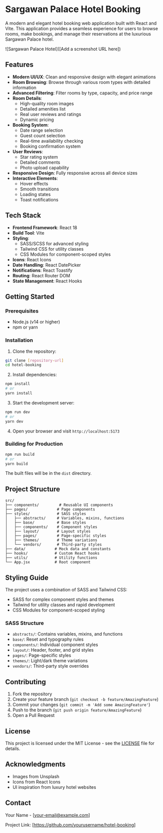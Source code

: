 # Sargawan Palace Hotel Booking

A modern and elegant hotel booking web application built with React and Vite. This application provides a seamless experience for users to browse rooms, make bookings, and manage their reservations at the luxurious Sargawan Palace hotel.

![Sargawan Palace Hotel]([Add a screenshot URL here])

## Features

- **Modern UI/UX**: Clean and responsive design with elegant animations
- **Room Browsing**: Browse through various room types with detailed information
- **Advanced Filtering**: Filter rooms by type, capacity, and price range
- **Room Details**: 
  - High-quality room images
  - Detailed amenities list
  - Real user reviews and ratings
  - Dynamic pricing
- **Booking System**:
  - Date range selection
  - Guest count selection
  - Real-time availability checking
  - Booking confirmation system
- **User Reviews**:
  - Star rating system
  - Detailed comments
  - Photo upload capability
- **Responsive Design**: Fully responsive across all device sizes
- **Interactive Elements**: 
  - Hover effects
  - Smooth transitions
  - Loading states
  - Toast notifications

## Tech Stack

- **Frontend Framework**: React 18
- **Build Tool**: Vite
- **Styling**:
  - SASS/SCSS for advanced styling
  - Tailwind CSS for utility classes
  - CSS Modules for component-scoped styles
- **Icons**: React Icons
- **Date Handling**: React DatePicker
- **Notifications**: React Toastify
- **Routing**: React Router DOM
- **State Management**: React Hooks

## Getting Started

### Prerequisites

- Node.js (v14 or higher)
- npm or yarn

### Installation

1. Clone the repository:
```bash
git clone [repository-url]
cd hotel-booking
```

2. Install dependencies:
```bash
npm install
# or
yarn install
```

3. Start the development server:
```bash
npm run dev
# or
yarn dev
```

4. Open your browser and visit `http://localhost:5173`

### Building for Production

```bash
npm run build
# or
yarn build
```

The built files will be in the `dist` directory.

## Project Structure

```
src/
├── components/         # Reusable UI components
├── pages/             # Page components
├── styles/            # SASS styles
│   ├── abstracts/     # Variables, mixins, functions
│   ├── base/          # Base styles
│   ├── components/    # Component styles
│   ├── layout/        # Layout styles
│   ├── pages/         # Page-specific styles
│   ├── themes/        # Theme variations
│   └── vendors/       # Third-party styles
├── data/             # Mock data and constants
├── hooks/            # Custom React hooks
├── utils/            # Utility functions
└── App.jsx           # Root component
```

## Styling Guide

The project uses a combination of SASS and Tailwind CSS:
- SASS for complex component styles and themes
- Tailwind for utility classes and rapid development
- CSS Modules for component-scoped styling

### SASS Structure
- `abstracts/`: Contains variables, mixins, and functions
- `base/`: Reset and typography rules
- `components/`: Individual component styles
- `layout/`: Header, footer, and grid styles
- `pages/`: Page-specific styles
- `themes/`: Light/dark theme variations
- `vendors/`: Third-party style overrides

## Contributing

1. Fork the repository
2. Create your feature branch (`git checkout -b feature/AmazingFeature`)
3. Commit your changes (`git commit -m 'Add some AmazingFeature'`)
4. Push to the branch (`git push origin feature/AmazingFeature`)
5. Open a Pull Request

## License

This project is licensed under the MIT License - see the [LICENSE](LICENSE) file for details.

## Acknowledgments

- Images from Unsplash
- Icons from React Icons
- UI inspiration from luxury hotel websites

## Contact

Your Name - [your-email@example.com]

Project Link: [https://github.com/yourusername/hotel-booking] 